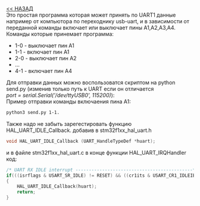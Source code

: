 [<< НАЗАД](/README.md)   
Это простая программа которая может принять по  UART1  данные  например от компьютора 
по переходнику usb-uart, и в зависимости от  переданной команды включает или выключает пины A1,A2,A3,A4.
Команды которые принемает  программа:
- 1-0 - выключает пин А1
- 1-1 - включает пин А1
- 2-0 - выключает пин А2
- ...
- 4-1 - включает пин А4
   
 Для отправки данных можно воспользоватся скриптом на python send.py (изменив только путь к UART если он отличается   
 *port = serial.Serial('/dev/ttyUSB0', 115200)*):     
 Пример отправки  команды включаения пина A1:  
 ```bash
python3 send.py 1-1.   
```
Также надо не забыть зарегестировать функцию HAL_UART_IDLE_Callback.
добавив в stm32f1xx_hal_uart.h
```c
void HAL_UART_IDLE_Callback (UART_HandleTypeDef *huart);
```
и в файле stm32f1xx_hal_uart.c  в конце  функции HAL_UART_IRQHandler код:
```c
/* UART RX IDLE interrupt --------------------------------------------*/
if(((isrflags & USART_SR_IDLE) != RESET) && ((cr1its & USART_CR1_IDLEIE) != RESET))
{
    HAL_UART_IDLE_Callback(huart);
    return;
}
```

